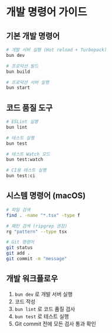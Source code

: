 # 개발 명령어 가이드

## 기본 개발 명령어
```bash
# 개발 서버 실행 (Hot reload + Turbopack)
bun dev

# 프로덕션 빌드
bun build

# 프로덕션 서버 실행
bun start
```

## 코드 품질 도구
```bash
# ESLint 실행
bun lint

# 테스트 실행
bun test

# 테스트 Watch 모드
bun test:watch

# CI용 테스트 실행
bun test:ci
```

## 시스템 명령어 (macOS)
```bash
# 파일 검색
find . -name "*.tsx" -type f

# 패턴 검색 (ripgrep 권장)
rg "pattern" --type tsx

# Git 명령어
git status
git add .
git commit -m "message"
```

## 개발 워크플로우
1. `bun dev` 로 개발 서버 실행
2. 코드 작성
3. `bun lint` 로 코드 품질 검사
4. `bun test` 로 테스트 실행
5. Git commit 전에 모든 검사 통과 확인